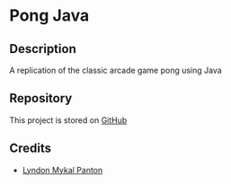 # Pong Java

## Description

A replication of the classic arcade game pong using Java

## Repository

This project is stored on [GitHub](https://github.com/lyndonpanton/pong-java)

## Credits

- [Lyndon Mykal Panton](https://github.com/lyndonpanton/)
